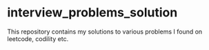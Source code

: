 # interview_problems_solution
This repository contains my solutions to various problems I found on leetcode, codility etc.
